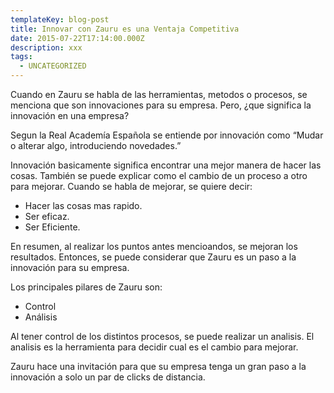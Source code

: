 ```yaml
---
templateKey: blog-post
title: Innovar con Zauru es una Ventaja Competitiva
date: 2015-07-22T17:14:00.000Z
description: xxx
tags:
  - UNCATEGORIZED
---
```

Cuando en Zauru se habla de las herramientas, metodos o procesos, se menciona que son innovaciones para su empresa. Pero, ¿que significa la innovación en una empresa?



Segun la Real Academía Española se entiende por innovación como “Mudar o alterar algo, introduciendo novedades.”



Innovación basicamente significa encontrar una mejor manera de hacer las cosas. También se puede explicar como el cambio de un proceso a otro para mejorar.  Cuando se habla de mejorar, se quiere decir:



* Hacer las cosas mas rapido.
* Ser eficaz.
* Ser Eficiente.

En resumen, al realizar los puntos antes mencioandos, se mejoran los resultados.  Entonces, se puede considerar que Zauru es un paso a la innovación para su empresa.



Los principales pilares de Zauru son:



* Control
* Análisis

Al tener control de los distintos procesos, se puede realizar un analisis. El analisis es la herramienta para decidir cual es el cambio para mejorar.



Zauru hace una invitación para que su empresa tenga un gran paso a la innovación a solo un par de clicks de distancia.
